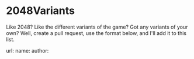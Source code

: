 # 2048Variants
Like 2048? Like the different variants of the game? Got any variants of your own? Well, create a pull request, use the format below, 
and I'll add it to this list.

  url:
  name:
  author:
